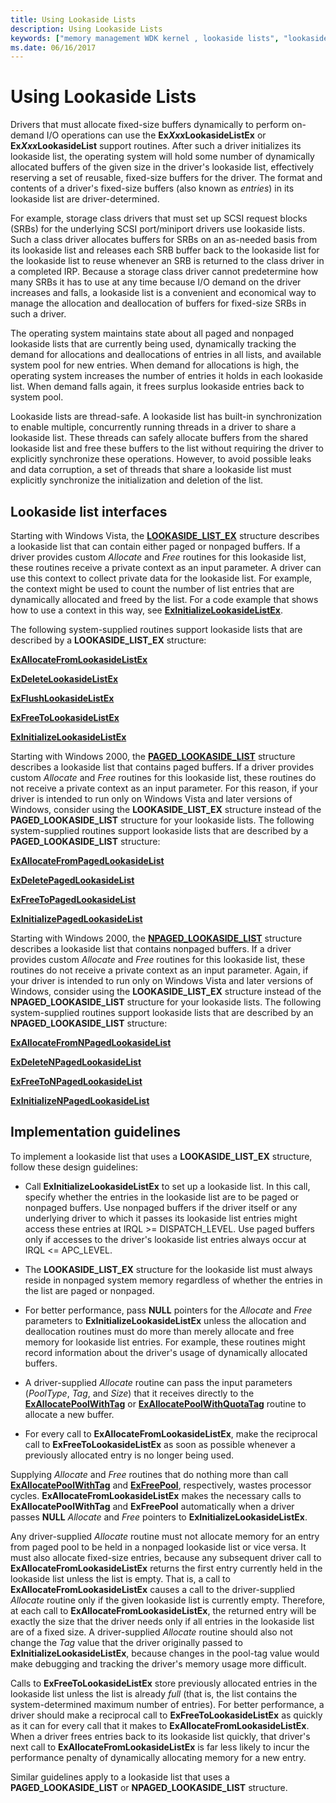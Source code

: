 ```yaml
---
title: Using Lookaside Lists
description: Using Lookaside Lists
keywords: ["memory management WDK kernel , lookaside lists", "lookaside lists WDK kernel", "fixed-size buffer allocations WDK kernel", "ExXxxLookasideList routines WDK", "entries WDK lookaside", "nonpaged lookaside lists WDK kernel", "paged lookaside lists WDK kernel", "Allocate routine WDK memory", "Free routine WDK memory"]
ms.date: 06/16/2017
---
```


# Using Lookaside Lists





Drivers that must allocate fixed-size buffers dynamically to perform on-demand I/O operations can use the **Ex*Xxx*LookasideListEx** or **Ex*Xxx*LookasideList** support routines. After such a driver initializes its lookaside list, the operating system will hold some number of dynamically allocated buffers of the given size in the driver's lookaside list, effectively reserving a set of reusable, fixed-size buffers for the driver. The format and contents of a driver's fixed-size buffers (also known as *entries*) in its lookaside list are driver-determined.

For example, storage class drivers that must set up SCSI request blocks (SRBs) for the underlying SCSI port/miniport drivers use lookaside lists. Such a class driver allocates buffers for SRBs on an as-needed basis from its lookaside list and releases each SRB buffer back to the lookaside list for the lookaside list to reuse whenever an SRB is returned to the class driver in a completed IRP. Because a storage class driver cannot predetermine how many SRBs it has to use at any time because I/O demand on the driver increases and falls, a lookaside list is a convenient and economical way to manage the allocation and deallocation of buffers for fixed-size SRBs in such a driver.

The operating system maintains state about all paged and nonpaged lookaside lists that are currently being used, dynamically tracking the demand for allocations and deallocations of entries in all lists, and available system pool for new entries. When demand for allocations is high, the operating system increases the number of entries it holds in each lookaside list. When demand falls again, it frees surplus lookaside entries back to system pool.

Lookaside lists are thread-safe. A lookaside list has built-in synchronization to enable multiple, concurrently running threads in a driver to share a lookaside list. These threads can safely allocate buffers from the shared lookaside list and free these buffers to the list without requiring the driver to explicitly synchronize these operations. However, to avoid possible leaks and data corruption, a set of threads that share a lookaside list must explicitly synchronize the initialization and deletion of the list.

## Lookaside list interfaces


Starting with Windows Vista, the [**LOOKASIDE\_LIST\_EX**](./eprocess.md) structure describes a lookaside list that can contain either paged or nonpaged buffers. If a driver provides custom *Allocate* and *Free* routines for this lookaside list, these routines receive a private context as an input parameter. A driver can use this context to collect private data for the lookaside list. For example, the context might be used to count the number of list entries that are dynamically allocated and freed by the list. For a code example that shows how to use a context in this way, see [**ExInitializeLookasideListEx**](/windows-hardware/drivers/ddi/wdm/nf-wdm-exinitializelookasidelistex).

The following system-supplied routines support lookaside lists that are described by a **LOOKASIDE\_LIST\_EX** structure:

[**ExAllocateFromLookasideListEx**](/windows-hardware/drivers/ddi/wdm/nf-wdm-exallocatefromlookasidelistex)

[**ExDeleteLookasideListEx**](/windows-hardware/drivers/ddi/wdm/nf-wdm-exdeletelookasidelistex)

[**ExFlushLookasideListEx**](/windows-hardware/drivers/ddi/wdm/nf-wdm-exflushlookasidelistex)

[**ExFreeToLookasideListEx**](/windows-hardware/drivers/ddi/wdm/nf-wdm-exfreetolookasidelistex)

[**ExInitializeLookasideListEx**](/windows-hardware/drivers/ddi/wdm/nf-wdm-exinitializelookasidelistex)

Starting with Windows 2000, the [**PAGED\_LOOKASIDE\_LIST**](./eprocess.md) structure describes a lookaside list that contains paged buffers. If a driver provides custom *Allocate* and *Free* routines for this lookaside list, these routines do not receive a private context as an input parameter. For this reason, if your driver is intended to run only on Windows Vista and later versions of Windows, consider using the **LOOKASIDE\_LIST\_EX** structure instead of the **PAGED\_LOOKASIDE\_LIST** structure for your lookaside lists. The following system-supplied routines support lookaside lists that are described by a **PAGED\_LOOKASIDE\_LIST** structure:

[**ExAllocateFromPagedLookasideList**](/windows-hardware/drivers/ddi/wdm/nf-wdm-exallocatefrompagedlookasidelist)

[**ExDeletePagedLookasideList**](/windows-hardware/drivers/ddi/wdm/nf-wdm-exdeletepagedlookasidelist)

[**ExFreeToPagedLookasideList**](/windows-hardware/drivers/ddi/wdm/nf-wdm-exfreetopagedlookasidelist)

[**ExInitializePagedLookasideList**](/windows-hardware/drivers/ddi/wdm/nf-wdm-exinitializepagedlookasidelist)

Starting with Windows 2000, the [**NPAGED\_LOOKASIDE\_LIST**](./eprocess.md) structure describes a lookaside list that contains nonpaged buffers. If a driver provides custom *Allocate* and *Free* routines for this lookaside list, these routines do not receive a private context as an input parameter. Again, if your driver is intended to run only on Windows Vista and later versions of Windows, consider using the **LOOKASIDE\_LIST\_EX** structure instead of the **NPAGED\_LOOKASIDE\_LIST** structure for your lookaside lists. The following system-supplied routines support lookaside lists that are described by an **NPAGED\_LOOKASIDE\_LIST** structure:

[**ExAllocateFromNPagedLookasideList**](/windows-hardware/drivers/ddi/wdm/nf-wdm-exallocatefromnpagedlookasidelist)

[**ExDeleteNPagedLookasideList**](/windows-hardware/drivers/ddi/wdm/nf-wdm-exdeletenpagedlookasidelist)

[**ExFreeToNPagedLookasideList**](/windows-hardware/drivers/ddi/wdm/nf-wdm-exfreetonpagedlookasidelist)

[**ExInitializeNPagedLookasideList**](/windows-hardware/drivers/ddi/wdm/nf-wdm-exinitializenpagedlookasidelist)

## Implementation guidelines


To implement a lookaside list that uses a **LOOKASIDE\_LIST\_EX** structure, follow these design guidelines:

-   Call **ExInitializeLookasideListEx** to set up a lookaside list. In this call, specify whether the entries in the lookaside list are to be paged or nonpaged buffers. Use nonpaged buffers if the driver itself or any underlying driver to which it passes its lookaside list entries might access these entries at IRQL &gt;= DISPATCH\_LEVEL. Use paged buffers only if accesses to the driver's lookaside list entries always occur at IRQL &lt;= APC\_LEVEL.

-   The **LOOKASIDE\_LIST\_EX** structure for the lookaside list must always reside in nonpaged system memory regardless of whether the entries in the list are paged or nonpaged.

-   For better performance, pass **NULL** pointers for the *Allocate* and *Free* parameters to **ExInitializeLookasideListEx** unless the allocation and deallocation routines must do more than merely allocate and free memory for lookaside list entries. For example, these routines might record information about the driver's usage of dynamically allocated buffers.

-   A driver-supplied *Allocate* routine can pass the input parameters (*PoolType*, *Tag*, and *Size*) that it receives directly to the [**ExAllocatePoolWithTag**](/windows-hardware/drivers/ddi/wdm/nf-wdm-exallocatepoolwithtag) or [**ExAllocatePoolWithQuotaTag**](/windows-hardware/drivers/ddi/wdm/nf-wdm-exallocatepoolwithquotatag) routine to allocate a new buffer.

-   For every call to **ExAllocateFromLookasideListEx**, make the reciprocal call to **ExFreeToLookasideListEx** as soon as possible whenever a previously allocated entry is no longer being used.

Supplying *Allocate* and *Free* routines that do nothing more than call [**ExAllocatePoolWithTag**](/windows-hardware/drivers/ddi/wdm/nf-wdm-exallocatepoolwithtag) and [**ExFreePool**](/windows-hardware/drivers/ddi/ntddk/nf-ntddk-exfreepool), respectively, wastes processor cycles. **ExAllocateFromLookasideListEx** makes the necessary calls to **ExAllocatePoolWithTag** and **ExFreePool** automatically when a driver passes **NULL** *Allocate* and *Free* pointers to **ExInitializeLookasideListEx**.

Any driver-supplied *Allocate* routine must not allocate memory for an entry from paged pool to be held in a nonpaged lookaside list or vice versa. It must also allocate fixed-size entries, because any subsequent driver call to **ExAllocateFromLookasideListEx** returns the first entry currently held in the lookaside list unless the list is empty. That is, a call to **ExAllocateFromLookasideListEx** causes a call to the driver-supplied *Allocate* routine only if the given lookaside list is currently empty. Therefore, at each call to **ExAllocateFromLookasideListEx**, the returned entry will be exactly the size that the driver needs only if all entries in the lookaside list are of a fixed size. A driver-supplied *Allocate* routine should also not change the *Tag* value that the driver originally passed to **ExInitializeLookasideListEx**, because changes in the pool-tag value would make debugging and tracking the driver's memory usage more difficult.

Calls to **ExFreeToLookasideListEx** store previously allocated entries in the lookaside list unless the list is already *full* (that is, the list contains the system-determined maximum number of entries). For better performance, a driver should make a reciprocal call to **ExFreeToLookasideListEx** as quickly as it can for every call that it makes to **ExAllocateFromLookasideListEx**. When a driver frees entries back to its lookaside list quickly, that driver's next call to **ExAllocateFromLookasideListEx** is far less likely to incur the performance penalty of dynamically allocating memory for a new entry.

Similar guidelines apply to a lookaside list that uses a **PAGED\_LOOKASIDE\_LIST** or **NPAGED\_LOOKASIDE\_LIST** structure.

 

